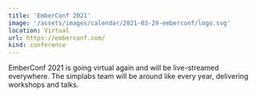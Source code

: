 ```yaml
---
title: 'EmberConf 2021'
image: '/assets/images/calendar/2021-03-29-emberconf/logo.svg'
location: Virtual
url: https://emberconf.com/
kind: conference
---
```


EmberConf 2021 is going virtual again and will be live-streamed everywhere. The
simplabs team will be around like every year, delivering workshops and talks.
